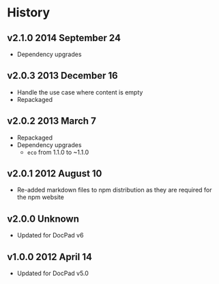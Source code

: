 # History

## v2.1.0 2014 September 24
- Dependency upgrades

## v2.0.3 2013 December 16
- Handle the use case where content is empty
- Repackaged

## v2.0.2 2013 March 7
- Repackaged
- Dependency upgrades
	-  `eco` from 1.1.0 to ~1.1.0

## v2.0.1 2012 August 10
- Re-added markdown files to npm distribution as they are required for the npm website

## v2.0.0 Unknown
- Updated for DocPad v6

## v1.0.0 2012 April 14
- Updated for DocPad v5.0
